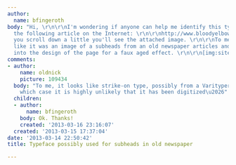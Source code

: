 ```yaml
---
author:
  name: bfingeroth
body: "Hi, \r\n\r\nI'm wondering if anyone can help me identify this typeface from
  the following article on the Internet: \r\n\r\nhttp://www.bloodyelbow.com/2011/10/31/2521315/the-forgotten-golden-age-of-mixed-martial-arts-part-iv-ultimate\r\n\r\nIf
  you scroll down a little you'll see the attached image. \r\n\r\nTo me, it looks
  like it was an image of a subheads from an old newspaper articles and then integrated
  into the design of the page for a faux aged effect. \r\n\r\n[img:sites/default/files/old-images/wrestler_v_boxer_3825.png]\r\n\r\nThanks!"
comments:
- author:
    name: oldnick
    picture: 109434
  body: "To me, it looks like strike-on type, possibly from a Varityper machine, in
    which case it is highly unlikely that it has been digitized\u2026"
  children:
  - author:
      name: bfingeroth
    body: Ok. Thanks!
    created: '2013-03-16 23:16:07'
  created: '2013-03-15 17:37:04'
date: '2013-03-14 22:50:42'
title: Typeface possibly used for subheads in old newspaper

---
```

